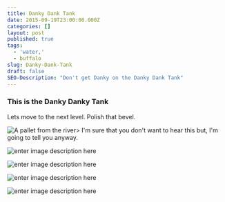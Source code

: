 ```yaml
---
title: Danky Dank Tank
date: 2015-09-19T23:00:00.000Z
categories: []
layout: post
published: true
tags:
  - 'water,'
  - buffalo
slug: Danky-Dank-Tank
draft: false
SEO-Description: "Don't get Danky on the Danky Dank Tank"
---
```



### This is the Danky Danky Tank

Lets move to the next level. Polish that bevel.

![A pallet from the river](https://lh3.googleusercontent.com/H82WgUthn3pLhPPKIe8W_0w6_mlfLTjExNVkXWf7ixE=s0 "Our Water")&gt; I'm sure that you don't want to hear this but, I'm going to tell you anyway.

![enter image description here](https://lh3.googleusercontent.com/dfuscbWt4VgiOYMx1aSt7NyaV3In3lk0V3Bon1q_rdQ=s750 "waterbuffalo.png")

![enter image description here](https://lh3.googleusercontent.com/mbIOav3BKcyASqY2pczw10YyCsL6mrgRftsQ1y55IJE=s750 "cuba")

![enter image description here](https://lh3.googleusercontent.com/ls1gACkyMa_vx2yee0cb5UcMZLpwcyRcqPTj5KB1zDQ=s750 "RGs Gang")

![enter image description here](https://lh3.googleusercontent.com/XVNuGzrU2xTHURyFZNDFxA_WDYD34maEq0d5PHvXlwM=s750 "RG and Best Boy")